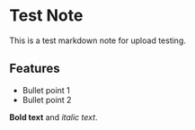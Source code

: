 # Test Note

This is a test markdown note for upload testing.

## Features
- Bullet point 1
- Bullet point 2

**Bold text** and *italic text*.
